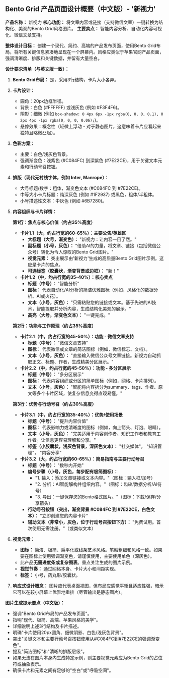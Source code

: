 ## Bento Grid 产品页面设计概要（中文版）- '新视力'

**产品名称：** 新视力
**核心功能：** 将文章内容或链接（支持微信文章）一键转换为结构化、美观的Bento Grid风格图片。
**主要卖点：** 智能内容分析、自动化内容可视化、微信文章支持。

**整体设计目标：** 创建一个现代、简约、高端的产品发布页面，使用Bento Grid布局，将所有关键信息紧凑地呈现在一个屏幕内。风格应类似于苹果官网产品页面，强调清晰度、排版和关键数据，并留有大量空白。

**设计要求清单（与英文版一致）：**
1.  **Bento Grid布局：** 是，采用3行结构，卡片大小各异。
2.  **卡片设计：**
    *   圆角：20px边框半径。
    *   背景：白色 (#FFFFFF) 或浅灰色 (例如 #F3F4F6)。
    *   阴影：细微 (例如 `box-shadow: 0 4px 6px -1px rgba(0, 0, 0, 0.1), 0 2px 4px -1px rgba(0, 0, 0, 0.06);`)。
    *   悬停效果：概念性（轻微上浮动 - 对于静态图片，这意味着卡片应看起来独特且略微凸起）。
3.  **色彩方案：**
    *   主要：白色/浅灰色背景。
    *   强调渐变色：浅紫色 (#C084FC) 到深紫色 (#7E22CE)，用于关键文本元素和行动号召按钮。
4.  **排版（现代无衬线字体，例如 Inter, Manrope）：**
    *   大号标题/数字：粗体，渐变色文本 (#C084FC 到 #7E22CE)。
    *   中等大小卡片标题：纯深灰色 (例如 #1F2937) 或黑色，粗体/半粗体。
    *   小号描述性文本：中灰色 (例如 #6B7280)。
5.  **内容组织与卡片详情：**

    **第1行：焦点与核心价值（约占35%高度）**
    *   **卡片1.1（大，约占行宽的60-65%）：主要公告/英雄区**
        *   **大标题（大号，渐变色）：** "新视力：让内容一目了然。"
        *   **副标题（小号，灰色）：** "借助AI的力量，将文章、链接（包括微信公众号）转化为令人惊叹的Bento Grid图片。"
        *   **视觉元素：** 突出展示由'新视力'生成的高质量Bento Grid图片示例。这应是卡片的焦点。
        *   **可选标签（胶囊状，渐变背景或边框）：** "新！"
    *   **卡片1.2（中，约占行宽的35-40%）：核心卖点**
        *   **标题（中号）：** "智能分析"
        *   **图标：** 代表自动化/AI分析的简洁优雅图标（例如，风格化的数据分析、AI或火花）。
        *   **文本（小号，灰色）：** "只需粘贴您的链接或文本。基于先进的AI技术，智能提取并分析内容，生成结构化美观的展示。"
        *   **高亮（大号，渐变色文本）：** "一键完成。"

    **第2行：功能与工作原理（约占35%高度）**
    *   **卡片2.1（中，约占行宽的45-50%）：功能 - 微信文章支持**
        *   **标题（中号）：** "微信文章支持"
        *   **图标：** 代表微信或文章的简洁图标（例如，微信标志、文档）。
        *   **文本（小号，灰色）：** "直接输入微信公众号文章链接。新视力自动抓取正文、标题、作者，生成精美分区展示。"
    *   **卡片2.2（中，约占行宽的45-50%）：功能 - 多分区展示**
        *   **标题（中号）：** "多分区展示"
        *   **图标：** 代表内容组织或分区的简单图标（例如，网格、卡片排列）。
        *   **文本（小号，灰色）：** "智能将内容拆分为summary、tags、作者、原文等多个卡片区域，使复杂信息变得直观易懂。"

    **第3行：优势与行动号召（约占30%高度）**
    *   **卡片3.1（中，约占行宽的35-40%）：优势/使用场景**
        *   **标题（中号）：** "提升内容价值"
        *   **图标：** 代表影响力或清晰度的图标（例如，向上箭头、灯泡、眼睛）。
        *   **文本（小号，灰色）：** "完美适用于内容创作者、知识工作者和教育工作者。让信息更容易理解和分享。"
        *   **标签（小胶囊状，浅灰色背景，深灰色文本）：** "社交媒体"， "知识管理"， "内容分享"
    *   **卡片3.2（大，约占行宽的60-65%）：简易指南与主要行动号召**
        *   **标题（中号）：** "数秒内开始"
        *   **编号步骤（小号，灰色，每步配有极简图标）：**
            *   "1. 输入：添加文章链接或文本内容。"（图标：输入框/加号）
            *   "2. 分析：AI智能解构并组织内容。"（图标：齿轮/数据分析/AI符号）
            *   "3. 导出：一键保存您的Bento格式图片。"（图标：下载/保存/分享箭头）
        *   **行动号召按钮（突出，渐变背景 #C084FC 到 #7E22CE，白色文本）：** "立即创建您的内容卡片"
        *   **辅助文本（非常小，灰色，位于行动号召按钮下方）：** "免费试用。首次使用无需注册。"（或类似文本）

6.  **视觉元素：**
    *   **图标：** 简洁、极简、扁平化或线条艺术风格。笔触粗细和风格一致。如果要在图标上使用强调渐变色，请谨慎使用，主要使用单色（深灰色）。
    *   此产品**无需进度条或复杂图表**。重点关注生成的图片示例。
    *   **视觉节奏：** 通过网格本身、卡片大小和间距实现。
    *   **标签：** 小号，药丸形/胶囊状。
7.  **响应式设计概念：** 图片应代表桌面视图，但布局应感觉平衡且适应性强，暗示它可以在较小屏幕上优雅地重排（尽管输出是静态图片）。

**图片生成提示要点（中文版）：**
*   强调"Bento Grid布局的产品发布页面"。
*   指明"现代、极简、高端、苹果风格的美学"。
*   详细说明上述3行结构及卡片描述。
*   明确"卡片使用20px圆角、细微阴影、白色/浅灰色背景"。
*   突出"关键文本和主要行动号召按钮使用从#C084FC到#7E22CE的强调渐变色"。
*   提及"简洁图标"和"清晰的排版层级"。
*   如果无法在图片本身内生成特定示例，则主要视觉元素应为Bento Grid的占位符或抽象表示。
*   确保卡片和元素之间有足够的"空白"或"呼吸空间"。

